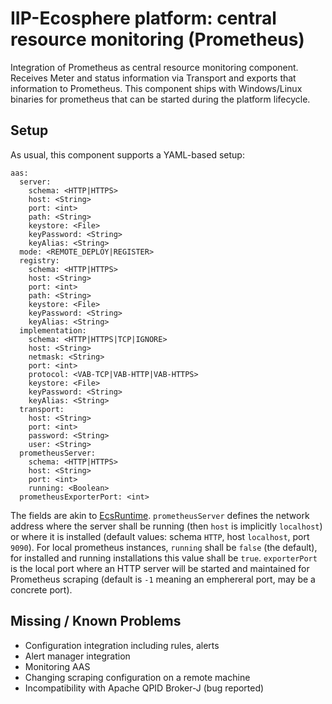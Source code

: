 # IIP-Ecosphere platform: central resource monitoring (Prometheus)

Integration of Prometheus as central resource monitoring component. Receives Meter and status information via Transport  and exports that information to Prometheus. This component ships with Windows/Linux binaries for prometheus that can be started during the platform lifecycle.

## Setup

As usual, this component supports a YAML-based setup:

    aas:
      server:
        schema: <HTTP|HTTPS>
        host: <String>
        port: <int>
        path: <String>
        keystore: <File>
        keyPassword: <String>
        keyAlias: <String>
      mode: <REMOTE_DEPLOY|REGISTER>
      registry:
        schema: <HTTP|HTTPS>
        host: <String>
        port: <int>
        path: <String>
        keystore: <File>
        keyPassword: <String>
        keyAlias: <String>
      implementation:
        schema: <HTTP|HTTPS|TCP|IGNORE>
        host: <String>
        netmask: <String>
        port: <int>
        protocol: <VAB-TCP|VAB-HTTP|VAB-HTTPS>
        keystore: <File>
        keyPassword: <String>
        keyAlias: <String>
      transport:
        host: <String>
        port: <int>
        password: <String>
        user: <String>
      prometheusServer:
        schema: <HTTP|HTTPS>
        host: <String>
        port: <int>
        running: <Boolean>
      prometheusExporterPort: <int>
        
The fields are akin to [EcsRuntime](https://github.com/iip-ecosphere/platform/tree/main/platform/resources/ecsRuntime). `prometheusServer` defines the network address where the server shall be running (then `host` is implicitly `localhost`) or where it is installed (default values: schema `HTTP`, host `localhost`, port `9090`). For local prometheus instances, `running` shall be `false` (the default), for installed and running installations this value shall be `true`. `exporterPort` is the local port where an HTTP server will be started and maintained for Prometheus scraping (default is `-1` meaning an emphereral port, may be a concrete port). 

## Missing / Known Problems
- Configuration integration including rules, alerts
- Alert manager integration
- Monitoring AAS
- Changing scraping configuration on a remote machine
- Incompatibility with Apache QPID Broker-J (bug reported)

